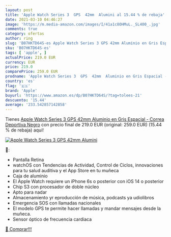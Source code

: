 ```yaml
---
layout: post
title: 'Apple Watch Series 3  GPS  42mm  Alumini al 15.44 % de rebaja'
date: 2021-03-10 04:46:27
image: 'https://m.media-amazon.com/images/I/41a1c8OHMuL._SL400_.jpg'
comments: true
category: ofertas
author: ring
slug: 'B07HKTD64S-es Apple Watch Series 3 GPS 42mm Aluminio en Gris Espacial -...'
sku: 'B07HKTD64S-es'
tags: [ 'apple', ]
actualPrice: 219.0 EUR
currency: EUR
price: 219.0
comparePrice: 259.0 EUR
prodname: 'Apple Watch Series 3  GPS  42mm  Aluminio en Gris Espacial - Correa Deportiva Negro'
country: 'es'
flag: '🇪🇸'
brand: 'Apple'
buyurl: 'https://www.amazon.es/dp/B07HKTD64S/?tag=tolees-21'
descuento: '15.44'
average: '233.542857142858'
---
```


Tienes [Apple Watch Series 3  GPS  42mm  Aluminio en Gris Espacial - Correa Deportiva Negro](https://www.amazon.es/dp/B07HKTD64S/?tag=tolees-21) con precio final de  219.0 EUR (original: 259.0 EUR) (15.44 %  de rebaja) aqui!

[![Apple Watch Series 3  GPS  42mm  Alumini](https://m.media-amazon.com/images/I/41a1c8OHMuL._SL400_.jpg)](https://www.amazon.es/dp/B07HKTD64S/?tag=tolees-21)

🔎:

- Pantalla Retina
- watchOS con Tendencias de Actividad, Control de Ciclos, innovaciones para tu salud auditiva y el App Store en tu muñeca
- Caja de aluminio
- El Apple Watch requiere un iPhone 6s o posterior con iOS 14 o posterior
- Chip S3 con procesador de doble núcleo
- Apto para nadar
- Almacenamiento yr eproducción de música, podcasts ya udiolibros
- Emergencia SOS con llamadas nacionales
- El modelo GPS te permite hacer llamadas y mandar mensajes desde la muñeca.
- Sensor óptico de frecuencia cardiaca

[🛒 Comprar!!!](https://www.amazon.es/dp/B07HKTD64S/?tag=tolees-21)
